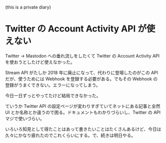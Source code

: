  (this is a private diary) 

# Twitter の Account Activity API が使えない
Twitter → Mastodon への垂れ流しをしたくて Twitter の Account Activity API を使おうとしたけど使えなかった。

Stream API がたしか 2018 年に廃止になって、代わりに登場したのがこの API だが、使うためには Webhook を登録する必要がある。でもその Webhook の登録がうまくできない。エラーになってしまう。

今日一日ずっとやってたけど結局できなかった。

ていうか Twitter API の設定ページが変わりすぎていてネットにある記事と全然 UI とか名称とか違うので困る。ドキュメントもわかりづらいし、Twitter の API マジで使いづらい。

いろいろ知見として得たことはあって書きたいことはたくさんあるけど、今日は久々にかなり疲れたのでこれくらいにする。で、続きは明日やる。
